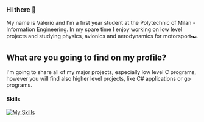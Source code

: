 ### Hi there 👋

My name is Valerio and I'm a first year student at the Polytechnic of Milan - Information Engineering. 
In my spare time I enjoy working on low level projects and studying physics, avionics and aerodynamics for motorsport🏎️

## What are you going to find on my profile?

I'm going to share all of my major projects, especially low level C programs, however you will find also higher level projects, like C# applications or go programs.

#### Skills

[![My Skills](https://skillicons.dev/icons?i=c,go,cs,rust,dotnet,cmake,docker,opencv,raspberrypi,arduino,git,github,windows,linux,apple,vscode,clion,rider,visualstudio,azure)](https://skillicons.dev)





































































<!--
**valerioedu/valerioedu** is a ✨ _special_ ✨ repository because its `README.md` (this file) appears on your GitHub profile.

Here are some ideas to get you started:

- 🔭 I’m currently working on ...
- 🌱 I’m currently learning ...
- 👯 I’m looking to collaborate on ...
- 🤔 I’m looking for help with ...
- 💬 Ask me about ...
- 📫 How to reach me: ...
- 😄 Pronouns: ...
- ⚡ Fun fact: ...
-->
